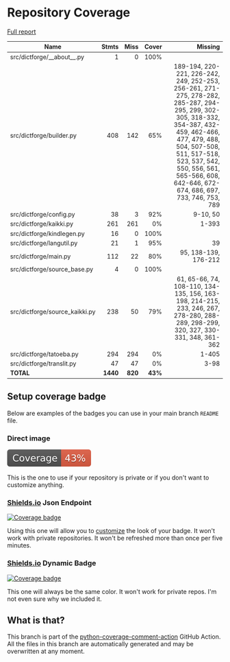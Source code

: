 # Repository Coverage

[Full report](https://htmlpreview.github.io/?https://github.com/andgineer/dictforge/blob/python-coverage-comment-action-data/htmlcov/index.html)

| Name                            |    Stmts |     Miss |   Cover |   Missing |
|-------------------------------- | -------: | -------: | ------: | --------: |
| src/dictforge/\_\_about\_\_.py  |        1 |        0 |    100% |           |
| src/dictforge/builder.py        |      408 |      142 |     65% |189-194, 220-221, 226-242, 249, 252-253, 256-261, 271-275, 278-282, 285-287, 294-295, 299, 302-305, 318-332, 354-387, 432-459, 462-466, 477, 479, 488, 504, 507-508, 511, 517-518, 523, 537, 542, 550, 556, 561, 565-566, 608, 642-646, 672-674, 686, 697, 733, 746, 753, 789 |
| src/dictforge/config.py         |       38 |        3 |     92% |  9-10, 50 |
| src/dictforge/kaikki.py         |      261 |      261 |      0% |     1-393 |
| src/dictforge/kindlegen.py      |       16 |        0 |    100% |           |
| src/dictforge/langutil.py       |       21 |        1 |     95% |        39 |
| src/dictforge/main.py           |      112 |       22 |     80% |95, 138-139, 176-212 |
| src/dictforge/source\_base.py   |        4 |        0 |    100% |           |
| src/dictforge/source\_kaikki.py |      238 |       50 |     79% |61, 65-66, 74, 108-110, 134-135, 156, 163-198, 214-215, 233, 246, 267, 278-280, 288-289, 298-299, 320, 327, 330-331, 348, 361-362 |
| src/dictforge/tatoeba.py        |      294 |      294 |      0% |     1-405 |
| src/dictforge/translit.py       |       47 |       47 |      0% |      3-98 |
|                       **TOTAL** | **1440** |  **820** | **43%** |           |


## Setup coverage badge

Below are examples of the badges you can use in your main branch `README` file.

### Direct image

[![Coverage badge](https://raw.githubusercontent.com/andgineer/dictforge/python-coverage-comment-action-data/badge.svg)](https://htmlpreview.github.io/?https://github.com/andgineer/dictforge/blob/python-coverage-comment-action-data/htmlcov/index.html)

This is the one to use if your repository is private or if you don't want to customize anything.

### [Shields.io](https://shields.io) Json Endpoint

[![Coverage badge](https://img.shields.io/endpoint?url=https://raw.githubusercontent.com/andgineer/dictforge/python-coverage-comment-action-data/endpoint.json)](https://htmlpreview.github.io/?https://github.com/andgineer/dictforge/blob/python-coverage-comment-action-data/htmlcov/index.html)

Using this one will allow you to [customize](https://shields.io/endpoint) the look of your badge.
It won't work with private repositories. It won't be refreshed more than once per five minutes.

### [Shields.io](https://shields.io) Dynamic Badge

[![Coverage badge](https://img.shields.io/badge/dynamic/json?color=brightgreen&label=coverage&query=%24.message&url=https%3A%2F%2Fraw.githubusercontent.com%2Fandgineer%2Fdictforge%2Fpython-coverage-comment-action-data%2Fendpoint.json)](https://htmlpreview.github.io/?https://github.com/andgineer/dictforge/blob/python-coverage-comment-action-data/htmlcov/index.html)

This one will always be the same color. It won't work for private repos. I'm not even sure why we included it.

## What is that?

This branch is part of the
[python-coverage-comment-action](https://github.com/marketplace/actions/python-coverage-comment)
GitHub Action. All the files in this branch are automatically generated and may be
overwritten at any moment.